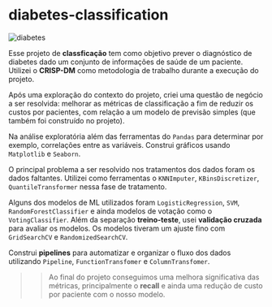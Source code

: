 # diabetes-classification

![diabetes](files/img/header.jpeg)

Esse projeto de **classficação** tem como objetivo prever o diagnóstico de diabetes dado um conjunto de informações de saúde de um paciente. Utilizei o **CRISP-DM** como metodologia de trabalho durante a execução do projeto. 

Após uma exploração do contexto do projeto, criei uma questão de negócio a ser resolvida: melhorar as métricas de classificação a fim de reduzir os custos por pacientes, com relação a um modelo de previsão simples (que também foi construído no projeto).

Na análise exploratória além das ferramentas do `Pandas` para determinar por exemplo, correlações entre as variáveis. Construi gráficos usando `Matplotlib` e `Seaborn`.

O principal problema a ser resolvido nos tratamentos dos dados foram os dados faltantes. Utilizei como ferramentas o `KNNImputer`, `KBinsDiscretizer`, `QuantileTransformer` nessa fase de tratamento.

Alguns dos modelos de ML utilizados foram `LogisticRegression`, `SVM`, `RandomForestClassifier` e ainda modelos de votação como o `VotingClassifier`. Além da separação **treino-teste**, usei **validação cruzada** para avaliar os modelos. Os modelos tiveram um ajuste fino com `GridSearchCV` e `RandomizedSearchCV`.

Construi **pipelines** para automatizar e organizar o fluxo dos dados utilizando `Pipeline`, `FunctionTransfomer` e `ColumnTransfomer`.

>> Ao final do projeto conseguimos uma melhora significativa das métricas, principalmente o **recall** e ainda uma redução de custo por paciente com o nosso modelo.
